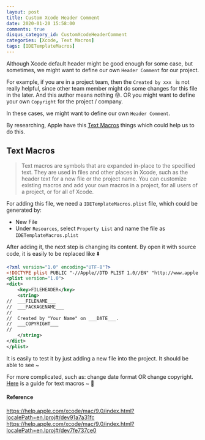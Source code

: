 ```yaml
---
layout: post
title: Custom Xcode Header Comment
date: 2020-01-20 15:58:00
comments: true
disqus_category_id: CustomXcodeHeaderComment
categories: [Xcode, Text Macros]
tags: [IDETemplateMacros]
---
```


Although Xcode default header might be good enough for some case, but sometimes, we might want to define our own `Header Comment` for our project.

For example, if you are in a project team, then the `Created by xxx ` is not really helpful, since other team member might do some changes for this file in the later. And this author means nothing 😜. OR you might want to define your own `Copyright` for the project / company.

In these cases, we might want to define our own `Header Comment`.

By researching, Apple have this [Text Macros](https://help.apple.com/xcode/mac/9.0/index.html?localePath=en.lproj#/dev91a7a31fc) things which could help us to do this.

## Text Macros

> Text macros are symbols that are expanded in-place to the specified text. They are used in files and other places in Xcode, such as the header text for a new file or the project name. You can customize existing macros and add your own macros in a project, for all users of a project, or for all of Xcode.

For adding this file, we need a `IDETemplateMacros.plist` file, which could be generated by:

- New File
- Under `Resources`, select `Property List` and name the file as `IDETemplateMacros.plist`

After adding it, the next step is changing its content. By open it with source code, it is easily to be replaced like ⬇️

```xml
<?xml version="1.0" encoding="UTF-8"?>
<!DOCTYPE plist PUBLIC "-//Apple//DTD PLIST 1.0//EN" "http://www.apple.com/DTDs/PropertyList-1.0.dtd">
<plist version="1.0">
<dict>
	<key>FILEHEADER</key>
	<string>
//  ___FILENAME___
//  ___PACKAGENAME___
//
//  Created by "Your Name" on ___DATE___.
//  ___COPYRIGHT___
//
    </string>
</dict>
</plist>
```

It is easily to test it by just adding a new file into the project. It should be able to see ~

For more complicated, such as: change date format OR change copyright. [Here](https://help.apple.com/xcode/mac/9.0/index.html?localePath=en.lproj#/dev7fe737ce0) is a guide for text macros ~ 🎉

#### Reference

https://help.apple.com/xcode/mac/9.0/index.html?localePath=en.lproj#/dev91a7a31fc
https://help.apple.com/xcode/mac/9.0/index.html?localePath=en.lproj#/dev7fe737ce0